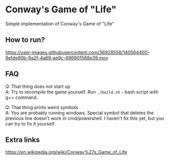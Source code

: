 # Conway's Game of "Life"
Simple implementation of Conway's Game of "Life"

## How to run?
https://user-images.githubusercontent.com/36928556/140564400-9e1de90b-9a2f-4a69-ae9c-696901568e39.mov

## FAQ
Q: That thing does not start up \
A: Try to recompile the game yourself. Run ```./build.sh``` - bash script with g++ command.


Q: That thing prints weird symbols \
A: You are probably running windows. Special symbol that deletes the previous line doesn't work in cmd/powershell. I haven't fix this yet, but you can try to fix it yourself.

## Extra links
https://en.wikipedia.org/wiki/Conway%27s_Game_of_Life
